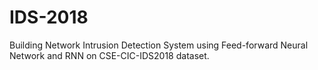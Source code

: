 # IDS-2018
Building Network Intrusion Detection System using Feed-forward Neural Network and RNN on CSE-CIC-IDS2018 dataset.
